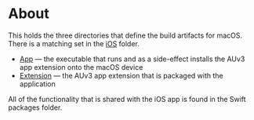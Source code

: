 # About

This holds the three directories that define the build artifacts for macOS. There is a matching set in the [iOS](../iOS)
folder.

* [App](App) — the executable that runs and as a side-effect installs the AUv3 app extension onto the macOS device
* [Extension](Extension) — the AUv3 app extension that is packaged with the application

All of the functionality that is shared with the iOS app is found in the Swift packages folder.
